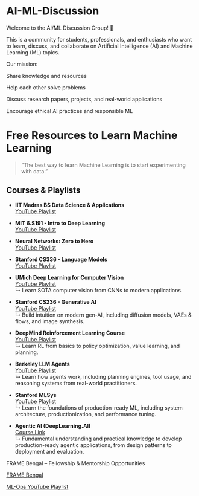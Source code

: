 # AI-ML-Discussion
Welcome to the AI/ML Discussion Group! 🎉

This is a community for students, professionals, and enthusiasts who want to learn, discuss, and collaborate on Artificial Intelligence (AI) and Machine Learning (ML) topics.

Our mission:

Share knowledge and resources

Help each other solve problems

Discuss research papers, projects, and real-world applications

Encourage ethical AI practices and responsible ML
# Free Resources to Learn Machine Learning

> “The best way to learn Machine Learning is to start experimenting with data.”

## Courses & Playlists

- **IIT Madras BS Data Science & Applications**  
  [YouTube Playlist](https://www.youtube.com/@IITMadrasBSDegreeProgramme)

- **MIT 6.S191 - Intro to Deep Learning**  
  [YouTube Playlist](https://www.youtube.com/playlist?list=PLtBw6njQRU-rwp5__7C0oIVt26ZgjG9NI)

- **Neural Networks: Zero to Hero**  
  [YouTube Playlist](https://www.youtube.com/playlist?list=PLAqhIrjkxbuWI23v9cThsA9GvCAUhRvKZ)

- **Stanford CS336 - Language Models**  
  [YouTube Playlist](https://www.youtube.com/playlist?list=PLoROMvodv4rOY23Y0BoGoBGgQ1zmU_MT_)

- **UMich Deep Learning for Computer Vision**  
  [YouTube Playlist](https://www.youtube.com/playlist?list=PL5-TkQAfAZFbzxjBHtzdVCWE0Zbhomg7r)  
  ↳ Learn SOTA computer vision from CNNs to modern applications.

- **Stanford CS236 - Generative AI**  
  [YouTube Playlist](https://www.youtube.com/playlist?list=PLoROMvodv4rPOWA-omMM6STXaWW4FvJT8)  
  ↳ Build intuition on modern gen-AI, including diffusion models, VAEs & flows, and image synthesis.

- **DeepMind Reinforcement Learning Course**  
  [YouTube Playlist](https://www.youtube.com/playlist?list=PLqYmG7hTraZDM-OYHWgPebj2MfCFzFObQ)  
  ↳ Learn RL from basics to policy optimization, value learning, and planning.

- **Berkeley LLM Agents**  
  [YouTube Playlist](https://www.youtube.com/playlist?list=PLS01nW3RtgopsNLeM936V4TNSsvvVglLc)  
  ↳ Learn how agents work, including planning engines, tool usage, and reasoning systems from real-world practitioners.

- **Stanford MLSys**  
  [YouTube Playlist](https://www.youtube.com/playlist?list=PLSrTvUm384I9PV10koj_cqit9OfbJXEkq)  
  ↳ Learn the foundations of production-ready ML, including system architecture, productionization, and performance tuning.

- **Agentic AI (DeepLearning.AI)**  
  [Course Link](https://www.deeplearning.ai/courses/agentic-ai/)  
  ↳ Fundamental understanding and practical knowledge to develop production-ready agentic applications, from design patterns to deployment and evaluation.

FRAME Bengal – Fellowship & Mentorship Opportunities

[FRAME Bengal](https://framebengal.com/)

[ML-Ops YouTube Playlist](https://www.youtube.com/playlist?list=PLZ2ps__7DhBaAR2w3oX5yMIQA8pUo5zt2)
